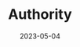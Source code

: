 ---
authors: Jeff VanderMeer
books/tags:
- fiction
- science fiction
- trash
date: 2023-05-04
params:
  isbn13: '9780990825104'
  series: Southern Reach Trilogy
star_rating: 1
title: Authority
---